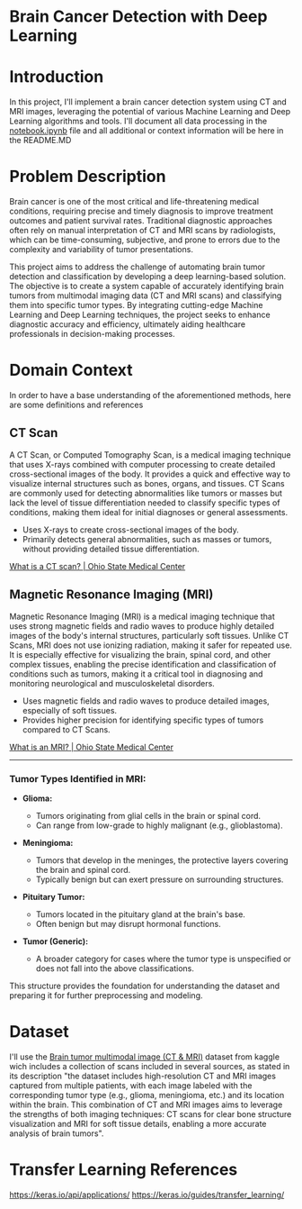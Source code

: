 # Brain Cancer Detection with Deep Learning

# Introduction

In this project, I'll implement a brain cancer detection system using CT and MRI images, leveraging the potential of various Machine Learning and Deep Learning algorithms and tools. I'll document all data processing in the [notebook.ipynb]() file and all additional or context information will be here in the README.MD

# Problem Description
Brain cancer is one of the most critical and life-threatening medical conditions, requiring precise and timely diagnosis to improve treatment outcomes and patient survival rates. Traditional diagnostic approaches often rely on manual interpretation of CT and MRI scans by radiologists, which can be time-consuming, subjective, and prone to errors due to the complexity and variability of tumor presentations.

This project aims to address the challenge of automating brain tumor detection and classification by developing a deep learning-based solution. The objective is to create a system capable of accurately identifying brain tumors from multimodal imaging data (CT and MRI scans) and classifying them into specific tumor types. By integrating cutting-edge Machine Learning and Deep Learning techniques, the project seeks to enhance diagnostic accuracy and efficiency, ultimately aiding healthcare professionals in decision-making processes.

# Domain Context

In order to have a base understanding of the aforementioned methods, here are some definitions and references

## CT Scan

A CT Scan, or Computed Tomography Scan, is a medical imaging technique that uses X-rays combined with computer processing to create detailed cross-sectional images of the body. It provides a quick and effective way to visualize internal structures such as bones, organs, and tissues. CT Scans are commonly used for detecting abnormalities like tumors or masses but lack the level of tissue differentiation needed to classify specific types of conditions, making them ideal for initial diagnoses or general assessments.

- Uses X-rays to create cross-sectional images of the body.
- Primarily detects general abnormalities, such as masses or tumors, without providing detailed tissue differentiation.

[What is a CT scan? | Ohio State Medical Center](https://www.youtube.com/watch?v=NzZyd2eSRss)

## Magnetic Resonance Imaging (MRI) 

Magnetic Resonance Imaging (MRI) is a medical imaging technique that uses strong magnetic fields and radio waves to produce highly detailed images of the body's internal structures, particularly soft tissues. Unlike CT Scans, MRI does not use ionizing radiation, making it safer for repeated use. It is especially effective for visualizing the brain, spinal cord, and other complex tissues, enabling the precise identification and classification of conditions such as tumors, making it a critical tool in diagnosing and monitoring neurological and musculoskeletal disorders.

- Uses magnetic fields and radio waves to produce detailed images, especially of soft tissues.
- Provides higher precision for identifying specific types of tumors compared to CT Scans.

[What is an MRI? | Ohio State Medical Center](https://www.youtube.com/watch?v=K9T1v4lWWF4)

---

### **Tumor Types Identified in MRI:**
- **Glioma:**
  - Tumors originating from glial cells in the brain or spinal cord.
  - Can range from low-grade to highly malignant (e.g., glioblastoma).

- **Meningioma:**
  - Tumors that develop in the meninges, the protective layers covering the brain and spinal cord.
  - Typically benign but can exert pressure on surrounding structures.

- **Pituitary Tumor:**
  - Tumors located in the pituitary gland at the brain's base.
  - Often benign but may disrupt hormonal functions.

- **Tumor (Generic):**
  - A broader category for cases where the tumor type is unspecified or does not fall into the above classifications. 

This structure provides the foundation for understanding the dataset and preparing it for further preprocessing and modeling.

# Dataset 
I'll use the [Brain tumor multimodal image (CT & MRI)](https://www.kaggle.com/datasets/murtozalikhon/brain-tumor-multimodal-image-ct-and-mri/code) dataset from kaggle wich includes a collection of scans included in several sources, as stated in its description "the dataset includes high-resolution CT and MRI images captured from multiple patients, with each image labeled with the corresponding tumor type (e.g., glioma, meningioma, etc.) and its location within the brain. This combination of CT and MRI images aims to leverage the strengths of both imaging techniques: CT scans for clear bone structure visualization and MRI for soft tissue details, enabling a more accurate analysis of brain tumors".

# Transfer Learning References

https://keras.io/api/applications/
https://keras.io/guides/transfer_learning/




